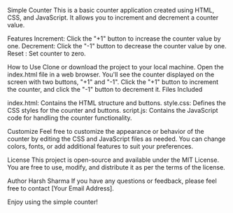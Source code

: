 Simple Counter
This is a basic counter application created using HTML, CSS, and JavaScript. It allows you to increment and decrement a counter value.

Features
Increment: Click the "+1" button to increase the counter value by one.
Decrement: Click the "-1" button to decrease the counter value by one.
Reset     : Set counter to zero.

How to Use
Clone or download the project to your local machine.
Open the index.html file in a web browser.
You'll see the counter displayed on the screen with two buttons, "+1" and "-1".
Click the "+1" button to increment the counter, and click the "-1" button to decrement it.
Files Included

index.html: Contains the HTML structure and buttons.
style.css: Defines the CSS styles for the counter and buttons.
script.js: Contains the JavaScript code for handling the counter functionality.

Customize
Feel free to customize the appearance or behavior of the counter by editing the CSS and JavaScript files as needed. You can change colors, fonts, or add additional features to suit your preferences.

License
This project is open-source and available under the MIT License. You are free to use, modify, and distribute it as per the terms of the license.

Author
Harsh Sharma
If you have any questions or feedback, please feel free to contact [Your Email Address].

Enjoy using the simple counter!
